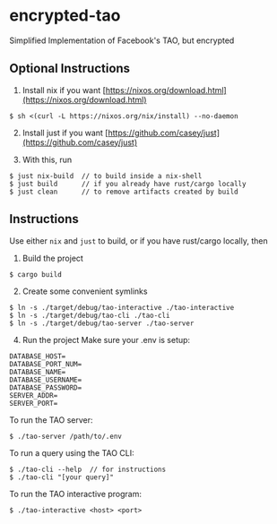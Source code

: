# encrypted-tao
Simplified Implementation of Facebook's TAO, but encrypted

## Optional Instructions
1. Install nix if you want [https://nixos.org/download.html](https://nixos.org/download.html)
```
$ sh <(curl -L https://nixos.org/nix/install) --no-daemon
```

2. Install just if you want [https://github.com/casey/just](https://github.com/casey/just)

3. With this, run
```
$ just nix-build  // to build inside a nix-shell
$ just build      // if you already have rust/cargo locally
$ just clean      // to remove artifacts created by build
```

## Instructions
Use either `nix` and `just` to build, or if you have rust/cargo locally, then

1. Build the project
```
$ cargo build
```

2. Create some convenient symlinks
```
$ ln -s ./target/debug/tao-interactive ./tao-interactive
$ ln -s ./target/debug/tao-cli ./tao-cli
$ ln -s ./target/debug/tao-server ./tao-server
```

4. Run the project
Make sure your .env is setup:
```
DATABASE_HOST=
DATABASE_PORT_NUM=
DATABASE_NAME=
DATABASE_USERNAME=
DATABASE_PASSWORD=
SERVER_ADDR=
SERVER_PORT=
```

To run the TAO server:
```
$ ./tao-server /path/to/.env
```

To run a query using the TAO CLI:
```
$ ./tao-cli --help  // for instructions
$ ./tao-cli "[your query]"
```

To run the TAO interactive program:
```
$ ./tao-interactive <host> <port>
```
